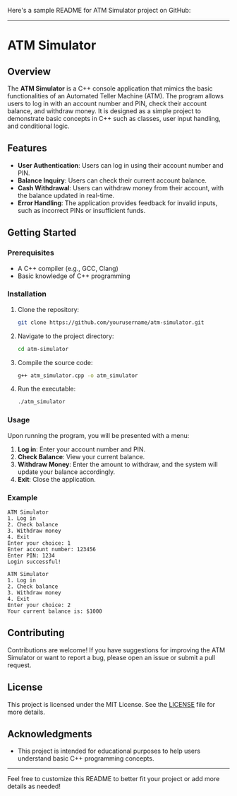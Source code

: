 Here's a sample README for ATM Simulator project on GitHub:

---

# ATM Simulator

## Overview
The **ATM Simulator** is a C++ console application that mimics the basic functionalities of an Automated Teller Machine (ATM). The program allows users to log in with an account number and PIN, check their account balance, and withdraw money. It is designed as a simple project to demonstrate basic concepts in C++ such as classes, user input handling, and conditional logic.

## Features
- **User Authentication**: Users can log in using their account number and PIN.
- **Balance Inquiry**: Users can check their current account balance.
- **Cash Withdrawal**: Users can withdraw money from their account, with the balance updated in real-time.
- **Error Handling**: The application provides feedback for invalid inputs, such as incorrect PINs or insufficient funds.

## Getting Started

### Prerequisites
- A C++ compiler (e.g., GCC, Clang)
- Basic knowledge of C++ programming

### Installation
1. Clone the repository:
   ```bash
   git clone https://github.com/yourusername/atm-simulator.git
   ```
2. Navigate to the project directory:
   ```bash
   cd atm-simulator
   ```
3. Compile the source code:
   ```bash
   g++ atm_simulator.cpp -o atm_simulator
   ```
4. Run the executable:
   ```bash
   ./atm_simulator
   ```

### Usage
Upon running the program, you will be presented with a menu:
1. **Log in**: Enter your account number and PIN.
2. **Check Balance**: View your current balance.
3. **Withdraw Money**: Enter the amount to withdraw, and the system will update your balance accordingly.
4. **Exit**: Close the application.

### Example
```plaintext
ATM Simulator
1. Log in
2. Check balance
3. Withdraw money
4. Exit
Enter your choice: 1
Enter account number: 123456
Enter PIN: 1234
Login successful!

ATM Simulator
1. Log in
2. Check balance
3. Withdraw money
4. Exit
Enter your choice: 2
Your current balance is: $1000
```

## Contributing
Contributions are welcome! If you have suggestions for improving the ATM Simulator or want to report a bug, please open an issue or submit a pull request.

## License
This project is licensed under the MIT License. See the [LICENSE](LICENSE) file for more details.

## Acknowledgments
- This project is intended for educational purposes to help users understand basic C++ programming concepts.
  
---

Feel free to customize this README to better fit your project or add more details as needed!
